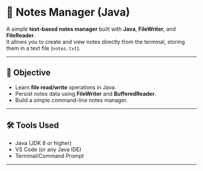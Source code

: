 # 📒 Notes Manager (Java)

A simple **text-based notes manager** built with **Java**, **FileWriter**, and **FileReader**.  
It allows you to create and view notes directly from the terminal, storing them in a text file (`notes.txt`).

---

## 🎯 Objective
- Learn **file read/write** operations in Java.  
- Persist notes data using **FileWriter** and **BufferedReader**.  
- Build a simple command-line notes manager.

---

## 🛠 Tools Used
- Java (JDK 8 or higher)  
- VS Code (or any Java IDE)  
- Terminal/Command Prompt  

---

